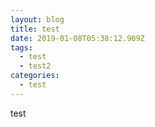 ```yaml
---
layout: blog
title: test
date: 2019-01-08T05:38:12.909Z
tags:
  - test
  - test2
categories:
  - test
---
```

test
